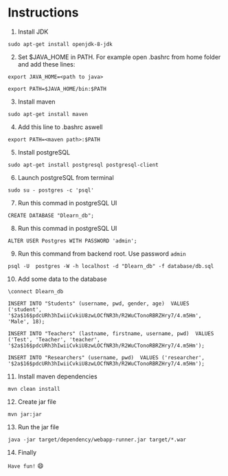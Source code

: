 Instructions
============

1. Install JDK

`sudo apt-get install openjdk-8-jdk`

2. Set $JAVA_HOME in PATH. For example open .bashrc from home folder and add these lines:

`export JAVA_HOME=<path to java>`

`export PATH=$JAVA_HOME/bin:$PATH`

3. Install maven

`sudo apt-get install maven`

4. Add this line to .bashrc aswell

`export PATH=<maven path>:$PATH`

5. Install postgreSQL

`sudo apt-get install postgresql postgresql-client`

6. Launch postgreSQL from terminal

`sudo su - postgres -c 'psql'`

7. Run this commad in postgreSQL UI

`CREATE DATABASE "Dlearn_db";`

8. Run this commad in postgreSQL UI

`ALTER USER Postgres WITH PASSWORD 'admin';`

9. Run this command from backend root. Use password `admin`

`psql -U  postgres -W -h localhost -d "Dlearn_db" -f database/db.sql`

10. Add some data to the database

`\connect Dlearn_db`

`INSERT INTO "Students" (username, pwd, gender, age) 
	VALUES ('student', '$2a$16$pdcURh3hIwiiCvkiU8zwLOCfNR3h/R2WuCTonoRBRZHry7/4.m5Hm', 'Male', 18);`
	
`INSERT INTO "Teachers" (lastname, firstname, username, pwd) 
	VALUES ('Test', 'Teacher', 'teacher', '$2a$16$pdcURh3hIwiiCvkiU8zwLOCfNR3h/R2WuCTonoRBRZHry7/4.m5Hm');`
	
`INSERT INTO "Researchers" (username, pwd) 
	VALUES ('researcher', '$2a$16$pdcURh3hIwiiCvkiU8zwLOCfNR3h/R2WuCTonoRBRZHry7/4.m5Hm');`

11. Install  maven dependencies

`mvn clean install`

12. Create jar file

`mvn jar:jar`

13. Run the jar file

`java -jar target/dependency/webapp-runner.jar target/*.war`

14. Finally

`Have fun!` :smile:
